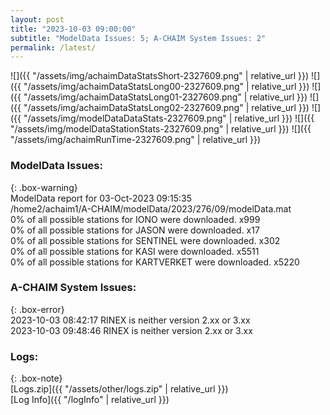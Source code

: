```yaml
---
layout: post
title: "2023-10-03 09:00:00"
subtitle: "ModelData Issues: 5; A-CHAIM System Issues: 2"
permalink: /latest/
---
```


![]({{ "/assets/img/achaimDataStatsShort-2327609.png" | relative_url }})
![]({{ "/assets/img/achaimDataStatsLong00-2327609.png" | relative_url }})
![]({{ "/assets/img/achaimDataStatsLong01-2327609.png" | relative_url }})
![]({{ "/assets/img/achaimDataStatsLong02-2327609.png" | relative_url }})
![]({{ "/assets/img/modelDataDataStats-2327609.png" | relative_url }})
![]({{ "/assets/img/modelDataStationStats-2327609.png" | relative_url }})
![]({{ "/assets/img/achaimRunTime-2327609.png" | relative_url }})


### ModelData Issues:  
  
{: .box-warning}  
 ModelData report for 03-Oct-2023 09:15:35   
 /home2/achaim1/A-CHAIM/modelData/2023/276/09/modelData.mat   
 0% of all possible stations for IONO were downloaded. x999   
 0% of all possible stations for JASON were downloaded. x17   
 0% of all possible stations for SENTINEL were downloaded. x302   
 0% of all possible stations for KASI were downloaded. x5511   
 0% of all possible stations for KARTVERKET were downloaded. x5220   
  
### A-CHAIM System Issues:  
  
{: .box-error}  
2023-10-03 08:42:17 RINEX is neither version 2.xx or 3.xx  
2023-10-03 09:48:46 RINEX is neither version 2.xx or 3.xx  

### Logs:  
  
{: .box-note}  
[Logs.zip]({{ "/assets/other/logs.zip" | relative_url }})  
[Log Info]({{ "/logInfo" | relative_url }})  
